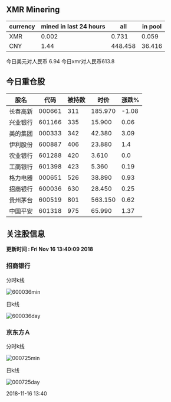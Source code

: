 ## XMR Minering

|currency|mined in last 24 hours|all|in pool|
|---|---|---|---|
|XMR|0.002|0.731|0.059|
|CNY|1.44|448.458|36.416|

今日美元对人民币 6.94	今日xmr对人民币613.8


## 今日重仓股 

|股名|代码|被持数|时价|涨跌%|
|---|---|---|---|---|
|长春高新|000661|311|185.970|-1.08|
|兴业银行|601166|335|15.900|0.06|
|美的集团|000333|342|42.380|3.09|
|伊利股份|600887|406|23.880|1.4|
|农业银行|601288|420|3.610|0.0|
|工商银行|601398|423|5.360|0.19|
|格力电器|000651|526|38.890|0.93|
|招商银行|600036|630|28.450|0.25|
|贵州茅台|600519|801|563.150|0.62|
|中国平安|601318|975|65.990|1.37|

## 关注股信息
**更新时间 : Fri Nov 16 13:40:09 2018**
### 招商银行 
分时k线

![600036min](http://image.sinajs.cn/newchart/min/n/sh600036.gif)

日k线

![600036day](http://image.sinajs.cn/newchart/daily/n/sh600036.gif)

### 京东方Ａ 
分时k线

![000725min](http://image.sinajs.cn/newchart/min/n/sz000725.gif)

日k线

![000725day](http://image.sinajs.cn/newchart/daily/n/sz000725.gif)

2018-11-16 13:40